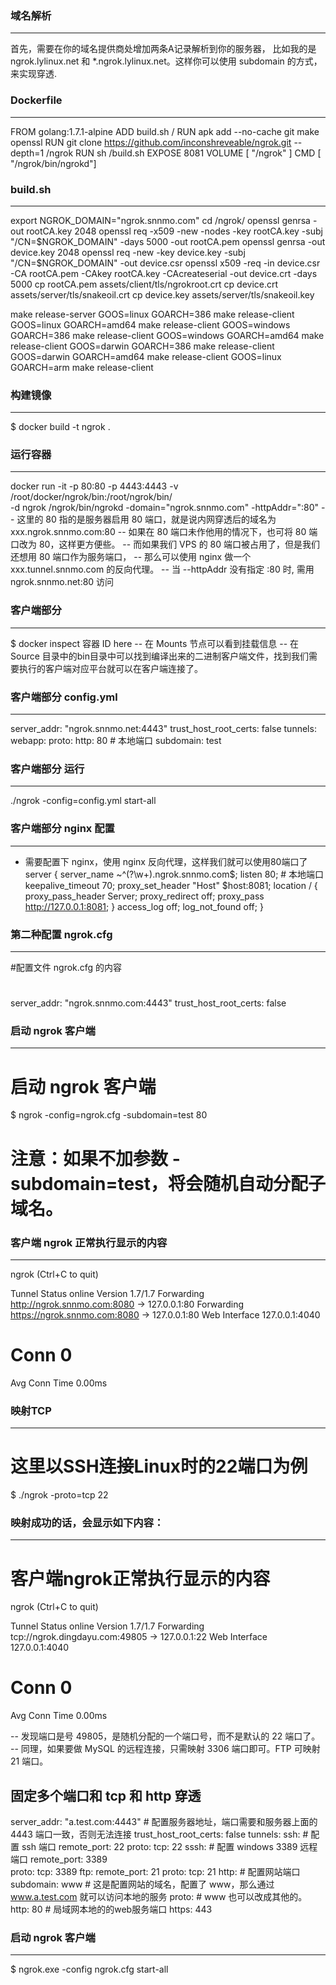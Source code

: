 ### 域名解析
--------------------
首先，需要在你的域名提供商处增加两条A记录解析到你的服务器，
比如我的是 ngrok.lylinux.net 和 *.ngrok.lylinux.net。这样你可以使用 subdomain 的方式，来实现穿透. 

### Dockerfile
--------------------
FROM golang:1.7.1-alpine
ADD build.sh /
RUN apk add --no-cache git make openssl
RUN git clone https://github.com/inconshreveable/ngrok.git --depth=1 /ngrok
RUN sh /build.sh
EXPOSE 8081
VOLUME [ "/ngrok" ]
CMD [ "/ngrok/bin/ngrokd"]

### build.sh
--------------------
export NGROK_DOMAIN="ngrok.snnmo.com"
cd /ngrok/
openssl genrsa -out rootCA.key 2048
openssl req -x509 -new -nodes -key rootCA.key -subj "/CN=$NGROK_DOMAIN" -days 5000 -out rootCA.pem
openssl genrsa -out device.key 2048
openssl req -new -key device.key -subj "/CN=$NGROK_DOMAIN" -out device.csr
openssl x509 -req -in device.csr -CA rootCA.pem -CAkey rootCA.key -CAcreateserial -out device.crt -days 5000
cp rootCA.pem assets/client/tls/ngrokroot.crt
cp device.crt assets/server/tls/snakeoil.crt
cp device.key assets/server/tls/snakeoil.key

make release-server
GOOS=linux GOARCH=386 make release-client
GOOS=linux GOARCH=amd64 make release-client
GOOS=windows GOARCH=386 make release-client
GOOS=windows GOARCH=amd64 make release-client
GOOS=darwin GOARCH=386 make release-client
GOOS=darwin GOARCH=amd64 make release-client
GOOS=linux GOARCH=arm make release-client

### 构建镜像
--------------------
$ docker build -t ngrok . 

### 运行容器
--------------------
docker run -it  -p 80:80 -p 4443:4443 -v /root/docker/ngrok/bin:/root/ngrok/bin/ \
		        -d ngrok /ngrok/bin/ngrokd -domain="ngrok.snnmo.com" -httpAddr=":80"
-- 这里的 80 指的是服务器启用 80 端口，就是说内网穿透后的域名为 xxx.ngrok.snnmo.com:80
-- 如果在 80 端口未作他用的情况下，也可将 80 端口改为 80，这样更方便些。
-- 而如果我们 VPS 的 80 端口被占用了，但是我们还想用 80 端口作为服务端口，
-- 那么可以使用 nginx 做一个 xxx.tunnel.snnmo.com 的反向代理。
-- 当 --httpAddr 没有指定 :80 时, 需用 ngrok.snnmo.net:80 访问





### 客户端部分
--------------------
$ docker inspect 容器 ID here
-- 在 Mounts 节点可以看到挂载信息
-- 在 Source 目录中的bin目录中可以找到编译出来的二进制客户端文件，找到我们需要执行的客户端对应平台就可以在客户端连接了。

### 客户端部分 config.yml
--------------------
server_addr: "ngrok.snnmo.net:4443"
trust_host_root_certs: false
tunnels:
  webapp:
    proto:
      http: 80        # 本地端口
    subdomain: test

### 客户端部分 运行
--------------------
./ngrok  -config=config.yml start-all

### 客户端部分 nginx 配置
--------------------
- 需要配置下 nginx，使用 nginx 反向代理，这样我们就可以使用80端口了
server {
    server_name     ~^(?<subdomain>\w+)\.ngrok\.snnmo\.com$;
    listen 80;                      # 本地端口
    keepalive_timeout 70;
    proxy_set_header "Host" $host:8081;
    location / {
            proxy_pass_header Server;
            proxy_redirect off;
            proxy_pass http://127.0.0.1:8081;
    }
    access_log off;
    log_not_found off;
}


### 第二种配置 ngrok.cfg
--------------------
#配置文件 ngrok.cfg 的内容
#
server_addr: "ngrok.snnmo.com:4443"
trust_host_root_certs: false

### 启动 ngrok 客户端
--------------------
# 启动 ngrok 客户端
$ ngrok -config=ngrok.cfg -subdomain=test 80
# 注意：如果不加参数 -subdomain=test，将会随机自动分配子域名。


### 客户端 ngrok 正常执行显示的内容
--------------------
ngrok                                                  (Ctrl+C to quit)

Tunnel Status     online
Version           1.7/1.7
Forwarding        http://ngrok.snnmo.com:8080 -> 127.0.0.1:80
Forwarding        https://ngrok.snnmo.com:8080 -> 127.0.0.1:80
Web Interface     127.0.0.1:4040
# Conn            0
Avg Conn Time     0.00ms


### 映射TCP
--------------------
# 这里以SSH连接Linux时的22端口为例
$ ./ngrok -proto=tcp 22

### 映射成功的话，会显示如下内容：
--------------------
# 客户端ngrok正常执行显示的内容
ngrok                                                  (Ctrl+C to quit)
 
Tunnel Status     online
Version           1.7/1.7
Forwarding        tcp://ngrok.dingdayu.com:49805 -> 127.0.0.1:22
Web Interface     127.0.0.1:4040
# Conn            0
Avg Conn Time     0.00ms

-- 发现端口是号 49805，是随机分配的一个端口号，而不是默认的 22 端口了。
-- 同理，如果要做 MySQL 的远程连接，只需映射 3306 端口即可。FTP 可映射 21 端口。


固定多个端口和 tcp 和 http 穿透
--------------------
server_addr: "a.test.com:4443"      # 配置服务器地址，端口需要和服务器上面的 4443 端口一致，否则无法连接
trust_host_root_certs: false
tunnels:
 ssh:							 	      # 配置 ssh 端口 
  remote_port: 22
  proto:
   tcp: 22
 sssh:                    # 配置 windows 3389 远程端口
  remote_port: 3389           
  proto:
   tcp: 3389
 ftp:
  remote_port: 21
  proto:
   tcp: 21
 http:								    # 配置网站端口
  subdomain: www					# 这是配置网站的域名，配置了 www，那么通过 www.a.test.com 就可以访问本地的服务
  proto:							    # www 也可以改成其他的。
   http: 80							  # 局域网本地的的web服务端口
   https: 443

### 启动 ngrok 客户端
--------------------
$ ngrok.exe  -config ngrok.cfg  start-all





